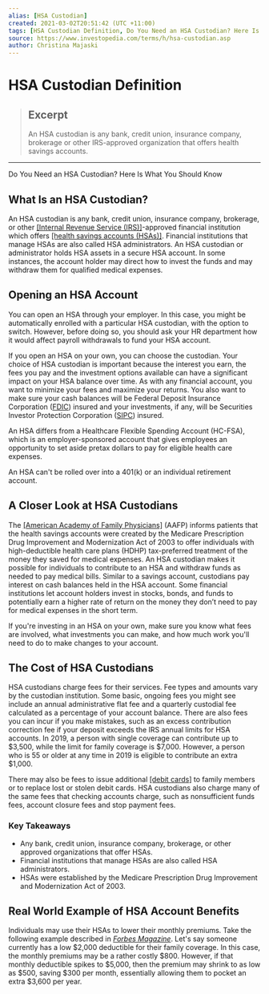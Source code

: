 ```yaml
---
alias: [HSA Custodian]
created: 2021-03-02T20:51:42 (UTC +11:00)
tags: [HSA Custodian Definition, Do You Need an HSA Custodian? Here Is What You Should Know]
source: https://www.investopedia.com/terms/h/hsa-custodian.asp
author: Christina Majaski
---
```


# HSA Custodian Definition

> ## Excerpt
> An HSA custodian is any bank, credit union, insurance company, brokerage or other IRS-approved organization that offers health savings accounts.

---

Do You Need an HSA Custodian? Here Is What You Should Know
## What Is an HSA Custodian?

An HSA custodian is any bank, credit union, insurance company, brokerage, or other [[Internal Revenue Service (IRS)]](https://www.investopedia.com/terms/i/irs.asp)\-approved financial institution which offers [[health savings accounts (HSAs)]](https://www.investopedia.com/terms/h/hsa.asp). Financial institutions that manage HSAs are also called HSA administrators. An HSA custodian or administrator holds HSA assets in a secure HSA account. In some instances, the account holder may direct how to invest the funds and may withdraw them for qualified medical expenses.

## Opening an HSA Account

You can open an HSA through your employer. In this case, you might be automatically enrolled with a particular HSA custodian, with the option to switch. However, before doing so, you should ask your HR department how it would affect payroll withdrawals to fund your HSA account.

If you open an HSA on your own, you can choose the custodian. Your choice of HSA custodian is important because the interest you earn, the fees you pay and the investment options available can have a significant impact on your HSA balance over time. As with any financial account, you want to minimize your fees and maximize your returns. You also want to make sure your cash balances will be Federal Deposit Insurance Corporation ([FDIC](https://www.investopedia.com/terms/f/fdic-insured-account.asp)) insured and your investments, if any, will be Securities Investor Protection Corporation ([SIPC](https://www.investopedia.com/terms/s/sipc.asp)) insured.

An HSA differs from a Healthcare Flexible Spending Account (HC-FSA), which is an employer-sponsored account that gives employees an opportunity to set aside pretax dollars to pay for eligible health care expenses. 

An HSA can't be rolled over into a 401(k) or an individual retirement account.

## A Closer Look at HSA Custodians

The [[American Academy of Family Physicians]](https://www.aafp.org/fpm/2005/0300/p49.html) (AAFP) informs patients that the health savings accounts were created by the Medicare Prescription Drug Improvement and Modernization Act of 2003 to offer individuals with high-deductible health care plans (HDHP) tax-preferred treatment of the money they saved for medical expenses. An HSA custodian makes it possible for individuals to contribute to an HSA and withdraw funds as needed to pay medical bills. Similar to a savings account, custodians pay interest on cash balances held in the HSA account. Some financial institutions let account holders invest in stocks, bonds, and funds to potentially earn a higher rate of return on the money they don’t need to pay for medical expenses in the short term.

If you're investing in an HSA on your own, make sure you know what fees are involved, what investments you can make, and how much work you'll need to do to make changes to your account.

## The Cost of HSA Custodians

HSA custodians charge fees for their services. Fee types and amounts vary by the custodian institution. Some basic, ongoing fees you might see include an annual administrative flat fee and a quarterly custodial fee calculated as a percentage of your account balance. There are also fees you can incur if you make mistakes, such as an excess contribution correction fee if your deposit exceeds the IRS annual limits for HSA accounts. In 2019, a person with single coverage can contribute up to $3,500, while the limit for family coverage is $7,000. However, a person who is 55 or older at any time in 2019 is eligible to contribute an extra $1,000.

There may also be fees to issue additional [[debit cards]](https://www.investopedia.com/terms/d/debitcard.asp) to family members or to replace lost or stolen debit cards. HSA custodians also charge many of the same fees that checking accounts charge, such as nonsufficient funds fees, account closure fees and stop payment fees.

### Key Takeaways

-   Any bank, credit union, insurance company, brokerage, or other approved organizations that offer HSAs.
-   Financial institutions that manage HSAs are also called HSA administrators.
-   HSAs were established by the Medicare Prescription Drug Improvement and Modernization Act of 2003.

## Real World Example of HSA Account Benefits

Individuals may use their HSAs to lower their monthly premiums. Take the following example described in [_Forbes Magazine_](https://www.forbes.com/sites/jrose/2019/01/17/health-savings-accounts/#578a7f45cd47). Let's say someone currently has a low $2,000 deductible for their family coverage. In this case, the monthly premiums may be a rather costly $800. However, if that monthly deductible spikes to $5,000, then the premium may shrink to as low as $500, saving $300 per month, essentially allowing them to pocket an extra $3,600 per year.
